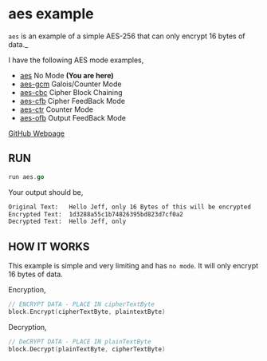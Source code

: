 # aes example

`aes` is an example of
a simple AES-256 that can only encrypt 16 bytes of data._

I have the following AES mode examples,

* [aes](https://github.com/JeffDeCola/my-go-examples/tree/master/encryption-decryption/aes)
  No Mode **(You are here)**
* [aes-gcm](https://github.com/JeffDeCola/my-go-examples/tree/master/encryption-decryption/aes-gcm)
  Galois/Counter Mode
* [aes-cbc](https://github.com/JeffDeCola/my-go-examples/tree/master/encryption-decryption/aes-cbc)
  Cipher Block Chaining
* [aes-cfb](https://github.com/JeffDeCola/my-go-examples/tree/master/encryption-decryption/aes-cfb)
  Cipher FeedBack Mode
* [aes-ctr](https://github.com/JeffDeCola/my-go-examples/tree/master/encryption-decryption/aes-ctr)
  Counter Mode
* [aes-ofb](https://github.com/JeffDeCola/my-go-examples/tree/master/encryption-decryption/aes-ofb)
  Output FeedBack Mode

[GitHub Webpage](https://jeffdecola.github.io/my-go-examples/)

## RUN

```go
run aes.go
```

Your output should be,

```txt
Original Text:   Hello Jeff, only 16 Bytes of this will be encrypted
Encrypted Text:  1d3288a55c1b74826395bd823d7cf0a2
Decrypted Text:  Hello Jeff, only
```

## HOW IT WORKS

This example is simple and very limiting and has `no mode`.
It will only encrypt 16 bytes of data.

Encryption,

```go
// ENCRYPT DATA - PLACE IN cipherTextByte
block.Encrypt(cipherTextByte, plaintextByte)
```

Decryption,

```go
// DeCRYPT DATA - PLACE IN plainTextByte
block.Decrypt(plainTextByte, cipherTextByte)
```

